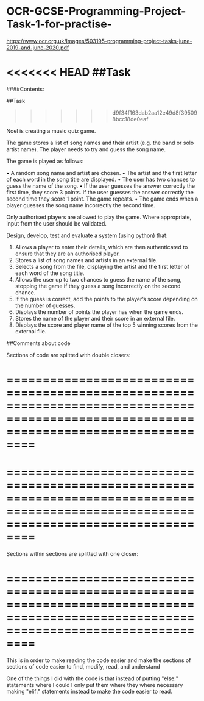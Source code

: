 # OCR-GCSE-Programming-Project-Task-1-for-practise-
https://www.ocr.org.uk/Images/503195-programming-project-tasks-june-2019-and-june-2020.pdf

<<<<<<< HEAD
##Task
=======
####Contents:



##Task
>>>>>>> d9f34f163dab2aa12e49d8f395098bcc18de0eaf

Noel is creating a music quiz game.

The game stores a list of song names and their artist
(e.g. the band or solo artist name). The player needs to
try and guess the song name.

The game is played as follows:

•   A random song name and artist are chosen.
•   The artist and the first letter of each word in the song title are displayed.
•   The user has two chances to guess the name of the song.
•   If the user guesses the answer correctly the first time, they score 3 points. If the user guesses
the answer correctly the second time they score 1 point. The game repeats.
•   The game ends when a player guesses the song name incorrectly the second time.

Only authorised players are allowed to play the game.
Where appropriate, input from the user should be validated.

Design, develop, test and evaluate a system (using python) that:

1. Allows a player to enter their details, which are then authenticated to ensure that they are an
authorised player.
2. Stores a list of song names and artists in an external file.
3. Selects a song from the file, displaying the artist and the first letter of each word of the song title.
4. Allows the user up to two chances to guess the name of the song, stopping the game if they guess
a song incorrectly on the second chance.
5. If the guess is correct, add the points to the player’s score depending on the number of guesses.
6. Displays the number of points the player has when the game ends.
7. Stores the name of the player and their score in an external file.
8. Displays the score and player name of the top 5 winning scores from the external file.

##Comments about code

Sections of code are splitted with double closers:

# ======================================================================================================================================
# ======================================================================================================================================

Sections within sections are splitted with one closer:

# ======================================================================================================================================

This is in order to make reading the code easier and make the sections of sections of code easier to find, modify, read, and understand

One of the things I did with the code is that instead of putting "else:" statements where I could I only put them where they where necessary making "elif:" statements instead to make the code easier to read.
